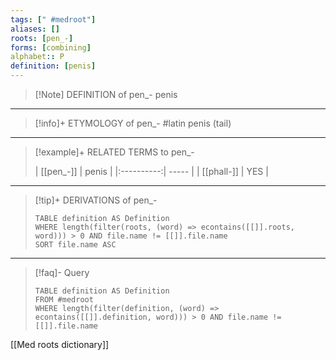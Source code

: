 ```yaml
---
tags: [" #medroot"]
aliases: []
roots: [pen_-]
forms: [combining]
alphabet:: P
definition: [penis]
---
```

>[!Note] DEFINITION of pen_-
>penis
_____
>[!info]+ ETYMOLOGY of pen_-
>#latin penis (tail)
_____
>[!example]+ RELATED TERMS to pen_-
>
>| [[pen_-]]  | penis |
|:----------:| ----- |
| [[phall-]] |    YES   |
_____
>[!tip]+ DERIVATIONS of pen_-
>```dataview
>TABLE definition AS Definition 
>WHERE length(filter(roots, (word) => econtains([[]].roots, word))) > 0 AND file.name != [[]].file.name
>SORT file.name ASC
>```
___
>[!faq]- Query
>```dataview
>TABLE definition AS Definition
>FROM #medroot
>WHERE length(filter(definition, (word) => econtains([[]].definition, word))) > 0 AND file.name != [[]].file.name
>```

[[Med roots dictionary]]
